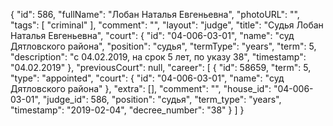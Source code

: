 {
    "id": 586,
    "fullName": "Лобан Наталья Евгеньевна",
    "photoURL": "",
    "tags": [
        "criminal"
    ],
    "comment": "",
    "layout": "judge",
    "title": "Судья Лобан Наталья Евгеньевна",
    "court": {
        "id": "04-006-03-01",
        "name": "суд Дятловского района",
        "position": "судья",
        "termType": "years",
        "term": 5,
        "description": "c 04.02.2019, на срок 5 лет, по указу 38",
        "timestamp": "04.02.2019"
    },
    "previousCourt": null,
    "career": [
        {
            "id": 58659,
            "term": 5,
            "type": "appointed",
            "court": {
                "id": "04-006-03-01",
                "name": "суд Дятловского района"
            },
            "extra": [],
            "comment": "",
            "house_id": "04-006-03-01",
            "judge_id": 586,
            "position": "судья",
            "term_type": "years",
            "timestamp": "2019-02-04",
            "decree_number": "38"
        }
    ]
}